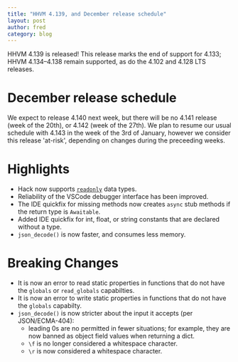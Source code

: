 ```yaml
---
title: "HHVM 4.139, and December release schedule"
layout: post
author: fred
category: blog
---
```


HHVM 4.139 is released! This release marks the end of support for 4.133; HHVM 4.134&ndash;4.138 remain supported, as do the 4.102 and 4.128 LTS releases.

# December release schedule

We expect to release 4.140 next week, but there will be no 4.141 release (week of the 20th), or 4.142 (week of the 27th). We plan to resume our usual schedule with 4.143 in the week of the 3rd of January, however we consider this release 'at-risk', depending on changes during the preceeding weeks.

# Highlights

- Hack now supports [`readonly`](https://docs.hhvm.com/hack/readonly/introduction) data types.
- Reliability of the VSCode debugger interface has been improved.
- The IDE quickfix for missing methods now creates `async` stub methods if the return type is `Awaitable`.
- Added IDE quickfix for int, float, or string constants that are declared without a type.
- `json_decode()` is now faster, and consumes less memory.

# Breaking Changes

- It is now an error to read static properties in functions that do not have the `globals` or `read_globals` capabilties.
- It is now an error to write static properties in functions that do not have the `globals` capabilty.
- `json_decode()` is now stricter about the input it accepts (per JSON/ECMA-404):
  - leading 0s are no permitted in fewer situations; for example, they are now banned as object field values when
    returning a dict.
  - `\f` is no longer considered a whitespace character.
  - `\r` is now considered a whitespace character.
